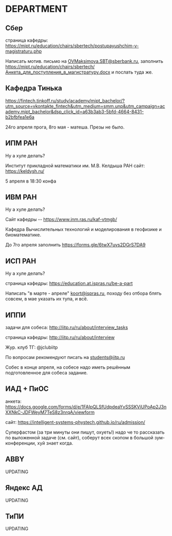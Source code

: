 # DEPARTMENT

## Сбер
страница кафедры: https://mipt.ru/education/chairs/sbertech/postupayushchim-v-magistraturu.php

Написать мотив. письмо на OVMaksimova.SBT@sberbank.ru, заполнить https://mipt.ru/education/chairs/sbertech/Анкета_для_поступления_в_магистратуру.docx и послать туда же.

## Кафедра Тинька

https://fintech.tinkoff.ru/study/academy/mipt_bachelor/?utm_source=vkontakte_fintech&utm_medium=smm.unp&utm_campaign=academy.mipt_bachelor&dsp_click_id=a63b3ab3-5bfd-4664-8431-b2bfbfea1e6a

24го апреля прога, 8го мая - матеша. Презы не было.

## ИПМ РАН
Ну а хуле делать?

Институт прикладной математики им. М.В. Келдыша РАН сайт: https://keldysh.ru/

5 апреля в 18:30 конфа

## ИВМ РАН
Ну а хуле делать?

Сайт кафедры -- https://www.inm.ras.ru/kaf-vtmgb/

Кафедра Вычислительных технологий и моделирования в геофизике и биоматематике.

До 7го апреля заполнить https://forms.gle/6twX7uvs2DGrS7DA9

## ИСП РАН
Ну а хуле делать?

страница кафедры: https://education.at.ispras.ru/be-a-part

Написать "в марте - апреле" koort@ispras.ru, походу без отбора блять совсем, в мае указать их тупа, и всё.

## ИППИ
задачи для собеса: http://iitp.ru/ru/about/interview_tasks

страница кафедры: http://iitp.ru/ru/about/interview

Жур. клуб ТГ: @jclubiitp 

По вопросам рекомендуют писать на students@iitp.ru 

Собес в конце апреля, на собесе надо иметь решённым подготовленное для собеса задание.

## ИАД + ПиОС
анкета: https://docs.google.com/forms/d/e/1FAIpQLSfUdpdeaYvSSSKViUPoAp2J3nXXNkC-JDFWeyM7TeS8z3nrqA/viewform

сайт: https://intelligent-systems-phystech.github.io/ru/admission/

Суперфастом (за три минуты они пишут, охуеть!) надо че то рассказать по выложенной задаче (см. сайт), соберут всех скопом в большой зум-конференции, хуй знает когда.

## ABBY
UPDATING

## Яндекс АД
UPDATING

## ТиПИ
UPDATING
